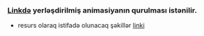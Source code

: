 ### [Linkdə](https://css-task-16.netlify.app/) yerləşdirilmiş animasiyanın qurulması istənilir.

- resurs olaraq istifadə olunacaq şəkillər [linki](https://drive.google.com/drive/folders/1PmAYGIhjiMsK6ShBsKTXI0B7-Kk_qxr2?usp=drive_link)
